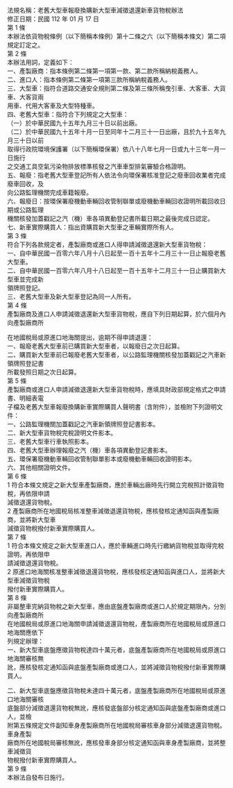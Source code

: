 法規名稱：老舊大型車報廢換購新大型車減徵退還新車貨物稅辦法  
修正日期：民國 112 年 01 月 17 日  
第 1 條  
本辦法依貨物稅條例（以下簡稱本條例）第十二條之六（以下簡稱本條文）第二項規定訂定之。  
第 2 條  
本辦法用詞，定義如下：  
一、產製廠商：指本條例第二條第一項第一款、第二款所稱納稅義務人。  
二、進口人：指本條例第二條第一項第三款所稱納稅義務人。  
三、大型車：指符合道路交通安全規則第二條及第三條所稱曳引車、大客車、大貨車、大客貨兩  
用車、代用大客車及大型特種車。  
四、老舊大型車：指符合下列規定之大型車：  
（一）於中華民國九十五年九月三十日以前出廠。  
（二）於中華民國九十五年十月一日至同年十二月三十一日出廠，且於九十五年九月三十日以前  
取得行政院環境保護署（以下簡稱環保署）依八十八年七月一日或九十三年一月一日施行  
之交通工具空氣污染物排放標準核發之汽車車型排氣審驗合格證明。  
五、報廢：指老舊大型車登記所有人依法令向環保署核准登記之廢車回收業者完成廢車回收，及  
向公路監理機關完成車籍報廢。  
六、報廢日：按環保署廢機動車輛回收管制聯單或廢機動車輛回收證明所載回收日期或公路監理  
機關核發加蓋戳記之汽（機）車各項異動登記書所載日期之最後完成日認定。  
七、新車實際購買人：指出資購買新大型車之車輛實際所有人。  
第 3 條  
符合下列各款規定者，產製廠商或進口人得申請減徵退還新大型車貨物稅：  
一、自中華民國一百零六年八月十八日起至一百十五年十二月三十一日止報廢老舊大型車。  
二、自中華民國一百零六年八月十八日起至一百十五年十二月三十一日止購買新大型車並完成新  
領牌照登記。  
三、老舊大型車及新大型車登記為同一人所有。  
第 4 條  
產製廠商及進口人申請減徵退還新大型車貨物稅，應自下列日期起算，於六個月內向產製廠商所  


在地國稅局或原進口地海關提出，逾期不得申請退還：  
一、報廢老舊大型車前已購買新大型車者，以報廢日之次日起算。  
二、購買新大型車前已報廢老舊大型車者，以公路監理機關核發加蓋戳記之汽車新領牌照登記書  
所載發照日期之次日起算。  
第 5 條  
產製廠商或進口人申請減徵退還新大型車貨物稅時，應填具財政部規定格式之申請書、明細表電  
子檔及老舊大型車報廢換購新車實際購買人聲明書（含附件），並檢附下列證明文件：  
一、公路監理機關加蓋戳記之汽車新領牌照登記書影本。  
二、新大型車貨物稅完稅證明文件影本。  
三、老舊大型車行車執照影本。  
四、老舊大型車辦理報廢之汽（機）車各項異動登記書影本。  
五、環保署廢機動車輛回收管制聯單影本或廢機動車輛回收證明影本。  
六、其他相關證明文件。  
第 6 條  
1 符合本條文規定之新大型車產製廠商，應於車輛出廠時先行開立完稅照計徵貨物稅，再依限申請  
減徵退還貨物稅。  
2 產製廠商所在地國稅局核准整車減徵退還貨物稅，應核發核定通知函與產製廠商，並將新大型車  
減徵貨物稅撥付新車實際購買人。  
第 7 條  
1 符合本條文規定之新大型車進口人，應於車輛進口時先行繳納貨物稅並取得完稅證明，再依限申  
請減徵退還貨物稅。  
2 原進口地海關核准整車減徵退還貨物稅，應核發核定通知函與進口人，並將新大型車減徵貨物稅  
撥付新車實際購買人。  
第 8 條  
非屬整車完納貨物稅之新大型車，應由底盤產製廠商或進口人於規定期限內，分別向產製廠商所  
在地國稅局或原進口地海關申請減徵退還貨物稅，產製廠商所在地國稅局或原進口地海關應依下  
列規定辦理：  
一、新大型車底盤應徵貨物稅達四十萬元者，底盤產製廠商所在地國稅局或原進口地海關審核無  
訛，應核發核定通知函與底盤產製廠商或進口人，並將減徵貨物稅撥付新車實際購買人。  


二、新大型車底盤應徵貨物稅未達四十萬元者，底盤產製廠商所在地國稅局或原進口地海關審核  
底盤部分減徵退還貨物稅無訛，應核發底盤部分核定通知函與底盤產製廠商或進口人，並檢  
附第五條規定文件副知車身產製廠商所在地國稅局審核車身部分減徵退還貨物稅。車身產製  
廠商所在地國稅局審核無訛，應核發車身部分核定通知函與車身產製廠商，並將整車減徵貨  
物稅撥付新車實際購買人。  
第 9 條  
本辦法自發布日施行。  


